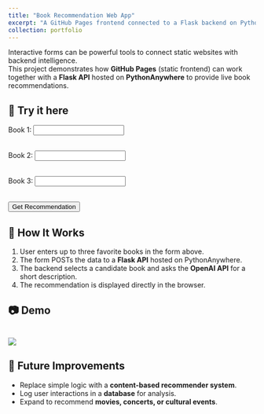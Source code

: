```yaml
---
title: "Book Recommendation Web App"
excerpt: "A GitHub Pages frontend connected to a Flask backend on PythonAnywhere.<br/><img src='/images/bookrec.png'>"
collection: portfolio
---
```


Interactive forms can be powerful tools to connect static websites with backend intelligence.  
This project demonstrates how **GitHub Pages** (static frontend) can work together with a **Flask API** hosted on **PythonAnywhere** to provide live book recommendations.

## 🚀 Try it here

<form id="book-form" method="POST">
  <label for="book1">Book 1:</label>
  <input type="text" id="book1" name="field_1" autocomplete="off"><br><br>

  <label for="book2">Book 2:</label>
  <input type="text" id="book2" name="field_2" autocomplete="off"><br><br>

  <label for="book3">Book 3:</label>
  <input type="text" id="book3" name="field_3" autocomplete="off"><br><br>

  <button type="submit">Get Recommendation</button>
</form>

<div id="result"></div>

<script>
async function fetchSuggestions(query) {
  const response = await fetch(`https://miterdemes.pythonanywhere.com/suggest?q=${encodeURIComponent(query)}`);
  return await response.json();
}

function setupAutocomplete(input) {
  const suggestionBox = document.createElement("div");
  suggestionBox.style.border = "1px solid #ccc";
  suggestionBox.style.position = "absolute";
  suggestionBox.style.backgroundColor = "#fff";
  suggestionBox.style.zIndex = "1000";
  suggestionBox.style.maxHeight = "150px";
  suggestionBox.style.overflowY = "auto";
  suggestionBox.style.width = input.offsetWidth + "px";
  suggestionBox.style.display = "none";

  input.parentNode.appendChild(suggestionBox);

  input.addEventListener("input", async () => {
    const query = input.value;
    if (!query) {
      suggestionBox.style.display = "none";
      return;
    }

    const suggestions = await fetchSuggestions(query);
    suggestionBox.innerHTML = "";
    suggestions.forEach(suggestion => {
      const item = document.createElement("div");
      item.textContent = suggestion;
      item.style.padding = "5px";
      item.style.cursor = "pointer";
      item.addEventListener("click", () => {
        input.value = suggestion;
        suggestionBox.style.display = "none";
      });
      suggestionBox.appendChild(item);
    });

    suggestionBox.style.display = suggestions.length ? "block" : "none";
  });

  document.addEventListener("click", (e) => {
    if (!suggestionBox.contains(e.target) && e.target !== input) {
      suggestionBox.style.display = "none";
    }
  });
}

["book1", "book2", "book3"].forEach(id => {
  setupAutocomplete(document.getElementById(id));
});

document.getElementById("book-form").addEventListener("submit", async function(e) {
  e.preventDefault();

  const formData = new FormData(this);
  const response = await fetch("https://miterdemes.pythonanywhere.com/process", {
    method: "POST",
    body: formData
  });

  const data = await response.json();
  document.getElementById("result").innerText = data.message;
});
</script>

## 🔧 How It Works
1. User enters up to three favorite books in the form above.  
2. The form POSTs the data to a **Flask API** hosted on PythonAnywhere.  
3. The backend selects a candidate book and asks the **OpenAI API** for a short description.  
4. The recommendation is displayed directly in the browser.

## 📷 Demo
<br/><img src='/images/bookrec.png'>

## 🔮 Future Improvements
- Replace simple logic with a **content-based recommender system**.  
- Log user interactions in a **database** for analysis.  
- Expand to recommend **movies, concerts, or cultural events**.  

